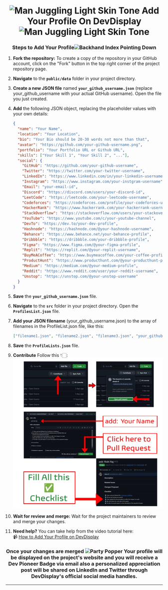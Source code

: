 <h1 align="center"><img src="https://raw.githubusercontent.com/Tarikul-Islam-Anik/Animated-Fluent-Emojis/master/Emojis/People%20with%20activities/Man%20Juggling%20Light%20Skin%20Tone.png" alt="Man Juggling Light Skin Tone" width="25" height="25" /> Add Your Profile On DevDisplay <img src="https://raw.githubusercontent.com/Tarikul-Islam-Anik/Animated-Fluent-Emojis/master/Emojis/People%20with%20activities/Man%20Juggling%20Light%20Skin%20Tone.png" alt="Man Juggling Light Skin Tone" width="25" height="25" /></h1>

<h3 align="center">Steps to Add Your Profile<img src="https://raw.githubusercontent.com/Tarikul-Islam-Anik/Animated-Fluent-Emojis/master/Emojis/Hand%20gestures/Backhand%20Index%20Pointing%20Down.png" alt="Backhand Index Pointing Down" width="25" height="25" /></h3>

1. **Fork the repository:** To create a copy of the repository in your GitHub account, click on the "Fork" button in the top right corner of the project repository page.

2. **Navigate** to the **`public/data`** folder in your project directory.

3. **Create a new JSON file** named **`your_github_username.json`** (replace your_github_username with your actual GitHub username). Open the file you just created.

4. **Add** the following JSON object, replacing the placeholder values with your own details:

   ```json
   {
     "name": "Your Name",
     "location": "Your Location",
     "bio": "Your Bio should be 20-30 words not more than that",
     "avatar": "https://github.com/your-github-username.png",
     "portfolio": "Your Portfolio URL or Github URL",
     "skills": ["Your Skill 1", "Your Skill 2", "..."],
     "social": {
       "GitHub": "https://github.com/your-github-username",
       "Twitter": "https://twitter.com/your-twitter-username",
       "LinkedIn": "https://www.linkedin.com/in/your-linkedin-username",
       "Instagram": "https://www.instagram.com/your-instgram-username",
       "Email": "your-email-id",
       "Discord": "https://discord.com/users/your-discord-id",
       "LeetCode": "https://leetcode.com/your-leetcode-username",
       "Codeforces": "https://codeforces.com/profile/your-codeforces-username",
       "HackerRank": "https://www.hackerrank.com/your-hackerrank-username",
       "StackOverflow": "https://stackoverflow.com/users/your-stackoverflow-id",
       "YouTube": "https://www.youtube.com/c/your-youtube-channel",
       "DevTo": "https://dev.to/your-dev-profile",
       "Hashnode": "https://hashnode.com/@your-hashnode-username",
       "Behance": "https://www.behance.net/your-behance-profile",
       "Dribbble": "https://dribbble.com/your-dribbble-profile",
       "Figma": "https://www.figma.com/@your-figma-profile",
       "Replit": "https://replit.com/@your-replit-username",
       "BuyMeACoffee": "https://www.buymeacoffee.com/your-coffee-profile",
       "ProductHunt": "https://www.producthunt.com/@your-producthunt-profile",
       "Medium": "https://medium.com/@your-medium-profile",
       "Reddit": "https://www.reddit.com/user/your-reddit-username",
       "Unstop": "https://unstop.com/@your-unstop-username"
     }
   }
   ```

5. **Save** the **`your_github_username.json`** file.

6. **Navigate** to the **`src`** folder in your project directory. Open the **`ProfilesList.json`** file.

7. **Add your JSON filename** (your_github_username.json) to the array of filenames in the ProfileList.json file, like this:

   ```json
   ["filename1.json", "filename2.json", "filename3.json", "your_github_username.json"]
   ```

8. **Save** the **`ProfileLists.json`** file.

9. **Contribute** Follow this 👇🏻:
   <img src="./contribution/How to contribute.png"/>

10. **Wait for review and merge:** Wait for the project maintainers to review and merge your changes.

11. **Need help?** You can take help from the video tutorial here:  
    📹 [How to Add Your Profile on DevDisplay](https://youtu.be/DAjartal2kQ)

<h3 align="center">Once your changes are merged <img src="https://raw.githubusercontent.com/Tarikul-Islam-Anik/Animated-Fluent-Emojis/master/Emojis/Activities/Party%20Popper.png" alt="Party Popper" width="25" height="25" /> Your profile will be displayed on the project's website and you will receive a Dev Pioneer Badge via email also a personalized appreciation post will be shared on LinkedIn and Twitter through DevDisplay's official social media handles.</h3><hr>
</div>
